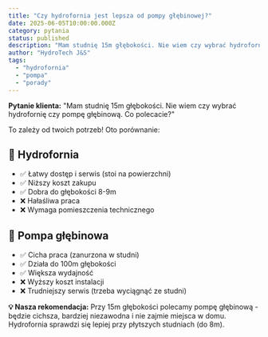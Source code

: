 ```yaml
---
title: "Czy hydrofornia jest lepsza od pompy głębinowej?"
date: 2025-06-05T10:00:00.000Z
category: pytania
status: published
description: "Mam studnię 15m głębokości. Nie wiem czy wybrać hydrofornię czy pompę głębinową. Co polecacie?"
author: "HydroTech J&S"
tags:
  - "hydrofornia"
  - "pompa"
  - "porady"
---
```


**Pytanie klienta:** "Mam studnię 15m głębokości. Nie wiem czy wybrać hydrofornię czy pompę głębinową. Co polecacie?"

To zależy od twoich potrzeb! Oto porównanie:

## 🔵 Hydrofornia
- ✅ Łatwy dostęp i serwis (stoi na powierzchni)
- ✅ Niższy koszt zakupu
- ✅ Dobra do głębokości 8-9m
- ❌ Hałaśliwa praca
- ❌ Wymaga pomieszczenia technicznego

## 🔵 Pompa głębinowa
- ✅ Cicha praca (zanurzona w studni)
- ✅ Działa do 100m głębokości
- ✅ Większa wydajność
- ❌ Wyższy koszt instalacji
- ❌ Trudniejszy serwis (trzeba wyciągnąć ze studni)

**💡 Nasza rekomendacja:** Przy 15m głębokości polecamy pompę głębinową - będzie cichsza, bardziej niezawodna i nie zajmie miejsca w domu. Hydrofornia sprawdzi się lepiej przy płytszych studniach (do 8m).
